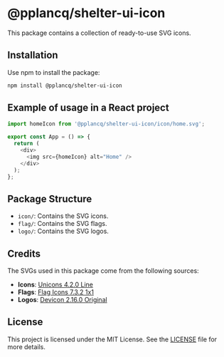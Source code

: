# @pplancq/shelter-ui-icon

This package contains a collection of ready-to-use SVG icons.

## Installation

Use npm to install the package:

```bash
npm install @pplancq/shelter-ui-icon
```

## Example of usage in a React project

```javascript
import homeIcon from '@pplancq/shelter-ui-icon/icon/home.svg';

export const App = () => {
  return (
    <div>
      <img src={homeIcon} alt="Home" />
    </div>
  );
};
```

## Package Structure

- `icon/`: Contains the SVG icons.
- `flag/`: Contains the SVG flags.
- `logo/`: Contains the SVG logos.

## Credits

The SVGs used in this package come from the following sources:

- **Icons**: [Unicons 4.2.0 Line](https://github.com/iconscout/unicons)
- **Flags**: [Flag Icons 7.3.2 1x1](https://github.com/lipis/flag-icons)
- **Logos**: [Devicon 2.16.0 Original](https://github.com/devicons/devicon)

## License

This project is licensed under the MIT License. See the [LICENSE](./LICENSE) file for more details.
